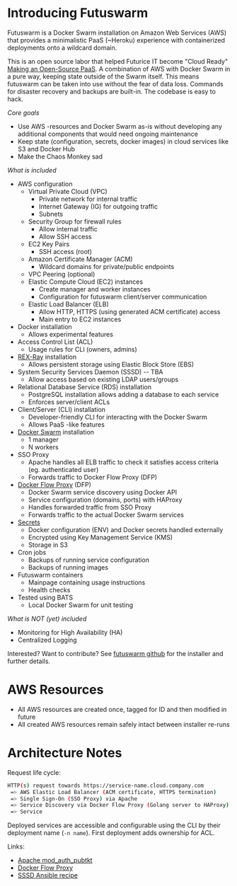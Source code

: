 
# Introducing Futuswarm

Futuswarm is a Docker Swarm installation on Amazon Web Services (AWS) that provides a minimalistic PaaS (~Heroku) experience with containerized deployments onto a wildcard domain.

This is an open source labor that helped Futurice IT become "Cloud Ready" [Making an Open-Source PaaS](https://futurice.com/blog/making-an-open-source-paas). A combination of AWS with Docker Swarm in a pure way, keeping state outside of the Swarm itself. This means futuswarm can be taken into use without the fear of data loss. Commands for disaster recovery and backups are built-in. The codebase is easy to hack.

*Core goals*
* Use AWS -resources and Docker Swarm as-is without developing any additional components that would need ongoing maintenance
* Keep state (configuration, secrets, docker images) in cloud services like S3 and Docker Hub
* Make the Chaos Monkey sad

*What is included*
* AWS configuration
    * Virtual Private Cloud (VPC)
        * Private network for internal traffic
        * Internet Gateway (IG) for outgoing traffic
        * Subnets
    * Security Group for firewall rules
        * Allow internal traffic
        * Allow SSH access
    * EC2 Key Pairs
        * SSH access (root)
    * Amazon Certificate Manager (ACM)
        * Wildcard domains for private/public endpoints
    * VPC Peering (optional)
    * Elastic Compute Cloud (EC2) instances
        * Create manager and worker instances
        * Configuration for futuswarm client/server communication
    * Elastic Load Balancer (ELB)
        * Allow HTTP, HTTPS (using generated ACM certificate) access
        * Main entry to EC2 instances
* Docker installation
    * Allows experimental features
* Access Control List (ACL)
    * Usage rules for CLI (owners, admins)
* [REX-Ray](https://rexray.thecodeteam.com/) installation
    * Allows persistent storage using Elastic Block Store (EBS)
* System Security Services Daemon (SSSD) -- TBA
    * Allow access based on existing LDAP users/groups
* Relational Database Service (RDS) installation
    * PostgreSQL installation allows adding a database to each service
    * Enforces server/client ACLs
* Client/Server (CLI) installation
    * Developer-friendly CLI for interacting with the Docker Swarm
    * Allows PaaS -like features
* [Docker Swarm](https://docs.docker.com/engine/swarm/) installation
    * 1 manager
    * N workers
* SSO Proxy
    * Apache handles all ELB traffic to check it satisfies access criteria (eg. authenticated user)
    * Forwards traffic to Docker Flow Proxy (DFP)
* [Docker Flow Proxy](https://github.com/vfarcic/docker-flow-proxy) (DFP)
    * Docker Swarm service discovery using Docker API
    * Service configuration (domains, ports) with HAProxy
    * Handles forwarded traffic from SSO Proxy
    * Forwards traffic to the actual Docker Swarm services
* [Secrets](https://github.com/futurice/secret)
    * Docker configuration (ENV) and Docker secrets handled externally
    * Encrypted using Key Management Service (KMS)
    * Storage in S3
* Cron jobs
    * Backups of running service configuration
    * Backups of running images
* Futuswarm containers
    * Mainpage containing usage instructions
    * Health checks
* Tested using BATS
    * Local Docker Swarm for unit testing

*What is NOT (yet) included*
* Monitoring for High Availability (HA)
* Centralized Logging

Interested? Want to contribute? See [futuswarm github](https://github.com/futurice/futuswarm) for the installer and further details.

# AWS Resources

* All AWS resources are created once, tagged for ID and then modified in future
* All created AWS resources remain safely intact between installer re-runs

# Architecture Notes

Request life cycle:
```sh
HTTP(s) request towards https://service-name.cloud.company.com
 => AWS Elastic Load Balancer (ACM certificate, HTTPS termination)
 => Single Sign-On (SSO Proxy) via Apache
 => Service Discovery via Docker Flow Proxy (Golang server to HAProxy)
 => Service
```

Deployed services are accessible and configurable using the CLI by their deployment name (`-n name`). First deployment adds ownership for ACL.

Links:
 * [Apache mod_auth_pubtkt](https://neon1.net/mod_auth_pubtkt/)
 * [Docker Flow Proxy](https://github.com/vfarcic/docker-flow-proxy)
 * [SSSD Ansible recipe](https://github.com/futurice/ansible)
